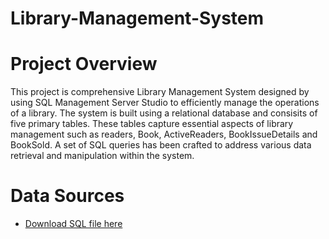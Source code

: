 # Library-Management-System

# Project Overview
This project is comprehensive Library Management System designed by using SQL Management Server Studio to efficiently manage the operations of a library. The system is built using a relational database and consisits of five primary tables. These tables capture essential aspects of library management such as readers, Book, ActiveReaders, BookIssueDetails and BookSold. A set of SQL queries has been crafted to address various data retrieval and manipulation within the system.

# Data Sources
- [Download SQL file here](https://github.com/Dibya-Shrestha/Library-Management-System/blob/main/Library%20Management%20System.sql)
